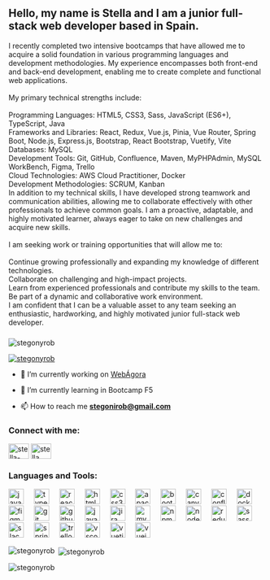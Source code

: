 <h2 align="left">Hello, my name is Stella and I am a junior full-stack web developer based in Spain.</h2><p>I recently completed two intensive bootcamps that have allowed me to acquire a solid foundation in various programming languages and development methodologies. My experience encompasses both front-end and back-end development, enabling me to create complete and functional web applications.<br><br>My primary technical strengths include:<br><br>Programming Languages: HTML5, CSS3, Sass, JavaScript (ES6+), TypeScript, Java<br>Frameworks and Libraries: React, Redux, Vue.js, Pinia, Vue Router, Spring Boot, Node.js, Express.js, Bootstrap, React Bootstrap, Vuetify, Vite<br>Databases: MySQL<br>Development Tools: Git, GitHub, Confluence, Maven, MyPHPAdmin, MySQL WorkBench, Figma, Trello<br>Cloud Technologies: AWS Cloud Practitioner, Docker<br>Development Methodologies: SCRUM, Kanban<br>In addition to my technical skills, I have developed strong teamwork and communication abilities, allowing me to collaborate effectively with other professionals to achieve common goals. I am a proactive, adaptable, and highly motivated learner, always eager to take on new challenges and acquire new skills.<br><br>I am seeking work or training opportunities that will allow me to:<br><br>Continue growing professionally and expanding my knowledge of different technologies.<br>Collaborate on challenging and high-impact projects.<br>Learn from experienced professionals and contribute my skills to the team.<br>Be part of a dynamic and collaborative work environment.<br>I am confident that I can be a valuable asset to any team seeking an enthusiastic, hardworking, and highly motivated junior full-stack web developer.</p>

###




<p align="left"> <img src="https://komarev.com/ghpvc/?username=stegonyrob&label=Profile%20views&color=0e75b6&style=flat" alt="stegonyrob" /> </p>

<p align="left"> <a href="https://github.com/ryo-ma/github-profile-trophy"><img src="https://github-profile-trophy.vercel.app/?username=stegonyrob" alt="stegonyrob" /></a> </p>

- 🔭 I’m currently working on [WebÁgora](https://github.com/Stegonyrob/WebAgora)

- 🌱 I’m currently learning in Bootcamp F5

- 📫 How to reach me **stegonirob@gmail.com**

<h3 align="left">Connect with me:</h3>
<p align="left">
<a href="https://linkedin.com/in/stella-m-gonzález-robert" target="blank"><img align="center" src="https://raw.githubusercontent.com/rahuldkjain/github-profile-readme-generator/master/src/images/icons/Social/linked-in-alt.svg" alt="stella-m-gonzález-robert" height="30" width="40" /></a>
<a href="https://fb.com/stella gonzalez" target="blank"><img align="center" src="https://raw.githubusercontent.com/rahuldkjain/github-profile-readme-generator/master/src/images/icons/Social/facebook.svg" alt="stella gonzalez" height="30" width="40" /></a>
</p>

<h3 align="left">Languages and Tools:</h3><div align="left">
  <img src="https://cdn.jsdelivr.net/gh/devicons/devicon/icons/javascript/javascript-original.svg" height="30" alt="javascript logo"  />
  <img width="12" />
  <img src="https://cdn.jsdelivr.net/gh/devicons/devicon/icons/typescript/typescript-original.svg" height="30" alt="typescript logo"  />
  <img width="12" />
  <img src="https://cdn.jsdelivr.net/gh/devicons/devicon/icons/react/react-original.svg" height="30" alt="react logo"  />
  <img width="12" />
  <img src="https://cdn.jsdelivr.net/gh/devicons/devicon/icons/html5/html5-original.svg" height="30" alt="html5 logo"  />
  <img width="12" />
  <img src="https://cdn.jsdelivr.net/gh/devicons/devicon/icons/css3/css3-original.svg" height="30" alt="css3 logo"  />
  <img width="12" />
  <img src="https://cdn.jsdelivr.net/gh/devicons/devicon/icons/apache/apache-original.svg" height="30" alt="apache logo"  />
  <img width="12" />
  <img src="https://cdn.jsdelivr.net/gh/devicons/devicon/icons/bootstrap/bootstrap-original.svg" height="30" alt="bootstrap logo"  />
  <img width="12" />
  <img src="https://cdn.jsdelivr.net/gh/devicons/devicon/icons/canva/canva-original.svg" height="30" alt="canva logo"  />
  <img width="12" />
  <img src="https://cdn.jsdelivr.net/gh/devicons/devicon/icons/confluence/confluence-original.svg" height="30" alt="confluence logo"  />
  <img width="12" />
  <img src="https://cdn.jsdelivr.net/gh/devicons/devicon/icons/docker/docker-original.svg" height="30" alt="docker logo"  />
  <img width="12" />
  <img src="https://cdn.jsdelivr.net/gh/devicons/devicon/icons/figma/figma-original.svg" height="30" alt="figma logo"  />
  <img width="12" />
  <img src="https://cdn.jsdelivr.net/gh/devicons/devicon/icons/git/git-original.svg" height="30" alt="git logo"  />
  <img width="12" />
  <img src="https://cdn.jsdelivr.net/gh/devicons/devicon/icons/github/github-original.svg" height="30" alt="github logo"  />
  <img width="12" />
  <img src="https://cdn.jsdelivr.net/gh/devicons/devicon/icons/java/java-original.svg" height="30" alt="java logo"  />
  <img width="12" />
  <img src="https://cdn.jsdelivr.net/gh/devicons/devicon/icons/jira/jira-original.svg" height="30" alt="jira logo"  />
  <img width="12" />
  <img src="https://cdn.jsdelivr.net/gh/devicons/devicon/icons/mysql/mysql-original.svg" height="30" alt="mysql logo"  />
  <img width="12" />
  <img src="https://cdn.jsdelivr.net/gh/devicons/devicon/icons/npm/npm-original-wordmark.svg" height="30" alt="npm logo"  />
  <img width="12" />
  <img src="https://cdn.jsdelivr.net/gh/devicons/devicon/icons/nodejs/nodejs-original.svg" height="30" alt="nodejs logo"  />
  <img width="12" />
  <img src="https://cdn.jsdelivr.net/gh/devicons/devicon/icons/redux/redux-original.svg" height="30" alt="redux logo"  />
  <img width="12" />
  <img src="https://cdn.jsdelivr.net/gh/devicons/devicon/icons/sass/sass-original.svg" height="30" alt="sass logo"  />
  <img width="12" />
  <img src="https://cdn.jsdelivr.net/gh/devicons/devicon/icons/slack/slack-original.svg" height="30" alt="slack logo"  />
  <img width="12" />
  <img src="https://cdn.jsdelivr.net/gh/devicons/devicon/icons/spring/spring-original.svg" height="30" alt="spring logo"  />
  <img width="12" />
  <img src="https://cdn.jsdelivr.net/gh/devicons/devicon/icons/trello/trello-plain.svg" height="30" alt="trello logo"  />
  <img width="12" />
  <img src="https://cdn.jsdelivr.net/gh/devicons/devicon/icons/vscode/vscode-original.svg" height="30" alt="vscode logo"  />
  <img width="12" />
  <img src="https://cdn.jsdelivr.net/gh/devicons/devicon/icons/vuetify/vuetify-original.svg" height="30" alt="vuetify logo"  />
  <img width="12" />
  <img src="https://cdn.jsdelivr.net/gh/devicons/devicon/icons/vuejs/vuejs-original.svg" height="30" alt="vuejs logo"  />
</div>

<p><img align="left" src="https://github-readme-stats.vercel.app/api/top-langs?username=stegonyrob&show_icons=true&locale=en&layout=compact" alt="stegonyrob" /></p>

<p>&nbsp;<img align="center" src="https://github-readme-stats.vercel.app/api?username=stegonyrob&show_icons=true&locale=en" alt="stegonyrob" /></p>

<p><img align="center" src="https://github-readme-streak-stats.herokuapp.com/?user=stegonyrob&" alt="stegonyrob" /></p>
